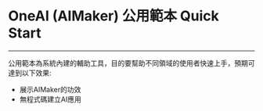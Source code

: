 # OneAI (AIMaker) 公用範本 Quick Start
___
公用範本為系統內建的輔助工具，目的要幫助不同領域的使用者快速上手，預期可達到以下效果:
* 展示AIMaker的功效
* 無程式碼建立AI應用

